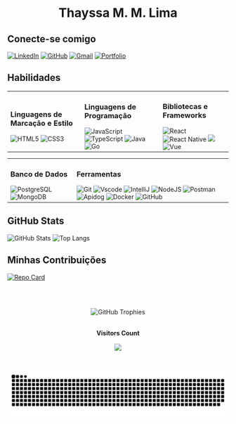 <h1 align="center"><strong>Thayssa M. M. Lima</strong></h1>

## Conecte-se comigo 
[![LinkedIn](https://img.shields.io/badge/LinkedIn-0077B5?style=for-the-badge&logo=linkedin&logoColor=white)](https://www.linkedin.com/in/thayssa-miguel-mortari-lima-2aaa83241/)
[![GitHub](https://img.shields.io/badge/GitHub-100000?style=for-the-badge&logo=github&logoColor=white)](https://github.com/thaymml/)
[![Gmail](https://img.shields.io/badge/Gmail-333333?style=for-the-badge&logo=gmail&logoColor=red)](mailto:thayssamortari@gmail.com)
[![Portfolio](https://img.shields.io/badge/Portfolio-FF5722?style=for-the-badge&logo=todoist&logoColor=white)](https://my-portfolio-thaymmls-projects.vercel.app/)

## **Habilidades**
<table>
  <tr>
    <td>
      <h3>Linguagens de Marcação e Estilo</h3>
      <img src="https://img.shields.io/badge/HTML5-E34F26?style=for-the-badge&logo=html5&logoColor=white" alt="HTML5"/>
      <img src="https://img.shields.io/badge/CSS3-1572B6?style=for-the-badge&logo=css3&logoColor=white" alt="CSS3"/>
    </td>
    <td>
      <h3>Linguagens de Programação</h3>
      <img src="https://img.shields.io/badge/JavaScript-F7DF1E?style=for-the-badge&logo=javascript&logoColor=black" alt="JavaScript"/>
      <img src="https://img.shields.io/badge/TypeScript-007ACC?style=for-the-badge&logo=typescript&logoColor=white" alt="TypeScript"/>
      <img src="https://img.shields.io/badge/java-%23ED8B00.svg?style=for-the-badge&logo=openjdk&logoColor=white" alt="Java"/>
      <img src="https://img.shields.io/badge/Go-00ADD8?style=for-the-badge&logo=go&logoColor=white" alt="Go"/>
    </td>
    <td>
      <h3>Bibliotecas e Frameworks</h3>
      <img src="https://img.shields.io/badge/React-20232A?style=for-the-badge&logo=react&logoColor=61DAFB" alt="React"/>
      <img src="https://img.shields.io/badge/React_Native-61DAFB?style=for-the-badge&logo=react&logoColor=white" alt="React Native"/>
      <img src="https://img.shields.io/badge/express.js-%23404d59.svg?style=for-the-badge&logo=express&logoColor=%2361DAFB alt="Express"/>
      <img src="https://img.shields.io/badge/Vue.js-4FC08D?style=for-the-badge&logo=vue.js&logoColor=white" alt="Vue"/>
    </td>
  </tr>
</table>

<table>
  <tr>
    <td>
      <h3>Banco de Dados</h3>
      <img src="https://img.shields.io/badge/PostgreSQL-000?style=for-the-badge&logo=postgresql" alt="PostgreSQL"/>
      <img src="https://img.shields.io/badge/MongoDB-%234ea94b.svg?style=for-the-badge&logo=mongodb&logoColor=white" alt="MongoDB"/>
    </td>
    <td>
      <h3>Ferramentas</h3>
      <img src="https://img.shields.io/badge/GIT-E44C30?style=for-the-badge&logo=git&logoColor=white" alt="Git"/>
      <img src="https://img.shields.io/badge/Vscode-007ACC?style=for-the-badge&logo=visual-studio-code&logoColor=white" alt="Vscode"/>
      <img src="https://img.shields.io/badge/IntelliJ-000000?style=for-the-badge&logo=intellijidea&logoColor=white" alt="IntelliJ"/>
      <img src="https://img.shields.io/badge/node.js-6DA55F?style=for-the-badge&logo=node.js&logoColor=white" alt="NodeJS"/>
      <img src="https://img.shields.io/badge/Postman-FF6C37.svg?style=for-the-badge&logo=Postman&logoColor=white" alt="Postman"/>
      <img src="https://img.shields.io/badge/Apidog-FF4500?style=for-the-badge&logo=apidog&logoColor=white" alt="Apidog"/>
      <img src="https://img.shields.io/badge/Docker-2496ED?style=for-the-badge&logo=docker&logoColor=white" alt="Docker"/>
      <img src="https://img.shields.io/badge/GitHub-100000?style=for-the-badge&logo=github&logoColor=white" alt="GitHub"/>
    </td>
  </tr>
</table>


## **GitHub Stats**
![GitHub Stats](https://github-readme-stats.vercel.app/api?username=thaymml&theme=transparent&bg_color=000&border_color=30A3DC&show_icons=true&icon_color=30A3DC&title_color=E94D5F&text_color=FFF&hide_title=true)
![Top Langs](https://github-readme-stats-git-masterrstaa-rickstaa.vercel.app/api/top-langs/?username=thaymml&layout=compact&bg_color=000&border_color=30A3DC&title_color=E94D5F&text_color=FFF)


## **Minhas Contribuições**
<!--[![GitHub Streak](https://streak-stats.demolab.com/?user=thaymml&theme=bear&background=000&border=30A3DC&dates=FFF)](https://git.io/streak-stats)-->
[![Repo Card](https://github-readme-stats.vercel.app/api/pin/?username=thaymml&repo=dio-lab-open-source&bg_color=000&border_color=30A3DC&show_icons=true&icon_color=30A3DC&title_color=E94D5F&text_color=FFF)](https://github.com/thaymml/dio-lab-open-source)

<br><br> <!-- Adiciona espaço entre as seções -->

<div align="center">
  <img src="https://github-profile-trophy.vercel.app/?username=thaymml&theme=onedark" alt="GitHub Trophies" />
</div>

<div align="center">
  <br><p align="centre"><b>Visitors Count</b></p>  
  <p align="center"><img align="center" src="https://profile-counter.glitch.me/{thaymml}/count.svg" /></p> 
  <br>
  
  ![Snake animation](https://raw.githubusercontent.com/Platane/snk/output/github-contribution-grid-snake.svg)



